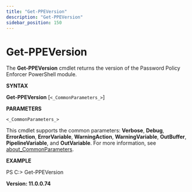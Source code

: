 ```yaml
---
title: "Get-PPEVersion"
description: "Get-PPEVersion"
sidebar_position: 150
---
```


# Get-PPEVersion

The **Get-PPEVersion** cmdlet returns the version of the Password Policy Enforcer PowerShell module.

**SYNTAX**

**Get-PPEVersion** [`<_CommonParameters_>`]

**PARAMETERS**

`<_CommonParameters_>`

This cmdlet supports the common parameters: **Verbose**, **Debug**, **ErrorAction**,
**ErrorVariable**, **WarningAction**, **WarningVariable**, **OutBuffer**, **PipelineVariable**, and
**OutVariable**. For more information, see [about_CommonParameters](https://learn.microsoft.com/en-us/powershell/module/microsoft.powershell.core/about/about_commonparameters?view=powershell-7.5).

**EXAMPLE**

PS C:\> Get-PPEVersion

**Version: 11.0.0.74**
